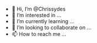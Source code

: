 - 👋 Hi, I’m @Chrissydes
- 👀 I’m interested in ...
- 🌱 I’m currently learning ...
- 💞️ I’m looking to collaborate on ...
- 📫 How to reach me ...

<!---
Chrissydes/Chrissydes is a ✨ special ✨ repository because its `README.md` (this file) appears on your GitHub profile.
You can click the Preview link to take a look at your changes.
--->
